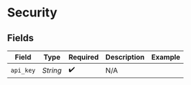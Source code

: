 # Security


## Fields

| Field              | Type               | Required           | Description        | Example            |
| ------------------ | ------------------ | ------------------ | ------------------ | ------------------ |
| `api_key`          | *String*           | :heavy_check_mark: | N/A                |                    |